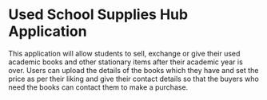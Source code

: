 <h1>Used School Supplies Hub Application</h1>

This application will allow students to sell, exchange or give their used academic books and other stationary items after their academic year is over. Users can upload the details of the books which they have and set the price as per their liking and give their contact details so that the buyers who need the books can contact them to make a purchase.
